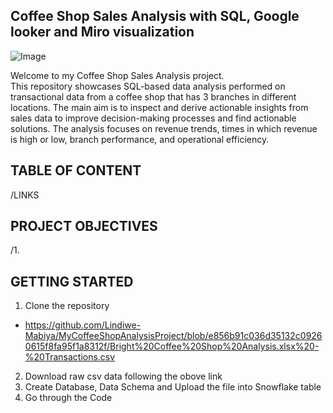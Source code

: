 ## **Coffee** Shop Sales Analysis with SQL, Google looker and Miro visualization

![Image](https://github.com/user-attachments/assets/b75f1463-bc43-4523-a507-d5881453d97d)

Welcome to my Coffee Shop Sales Analysis project.<br>
This repository showcases SQL-based data analysis performed on transactional data from a coffee shop that has 3 branches in different locations. The main aim is to inspect and derive actionable insights from sales data to improve decision-making processes and find actionable solutions. The analysis focuses on revenue trends, times in which revenue is high or low, branch performance, and operational efficiency.
<br/>
## TABLE OF CONTENT
/LINKS 
</br>
## PROJECT OBJECTIVES
/1.
</br>
## GETTING STARTED
1. Clone the repository<br>
- https://github.com/Lindiwe-Mabiya/MyCoffeeShopAnalysisProject/blob/e856b91c036d35132c09260615f8fa95f1a8312f/Bright%20Coffee%20Shop%20Analysis.xlsx%20-%20Transactions.csv<br>
2. Download raw csv data following the obove link<br>
3. Create Database, Data Schema and Upload the file into Snowflake table<br>
4. Go through the Code


